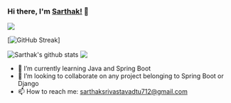 ### Hi there, I'm [Sarthak!](https://www.linkedin.com/in/sarthaksrivastava712/) 👋
![](https://komarev.com/ghpvc/?username=Sarthakdtu)

<!--

Here are some ideas to get you started:

- 🔭 I’m currently working on ...
- 🌱 I’m currently learning ...
- 👯 I’m looking to collaborate on ...
- 🤔 I’m looking for help with ...
- 💬 Ask me about ...
- 📫 How to reach me: ...
- 😄 Pronouns: ...
- ⚡ Fun fact: ...

- 🔭 I’m currently working on [StockShare - A Trading Application](https://github.com/Sarthakdtu/StockShare)
-->

[![GitHub Streak](https://github-readme-streak-stats.herokuapp.com/?user=Sarthakdtu&theme=dark)]


  <img align="center" src="https://github-readme-stats.vercel.app/api?username=Sarthakdtu&show_icons=true&include_all_commits=true&theme=material-palenight" alt="Sarthak's github stats" />
  <!-- Change the `github-readme-stats.anuraghazra1.vercel.app` to `github-readme-stats.vercel.app`  -->
  <img align="center" src="https://github-readme-stats.vercel.app/api/top-langs/?username=Sarthakdtu&layout=compact&theme=material-palenight" />


- 🌱 I’m currently learning Java and Spring Boot
- 👯 I’m looking to collaborate on any project belonging to Spring Boot or Django
- 📫 How to reach me: sarthaksrivastavadtu712@gmail.com
